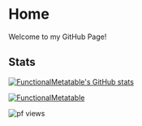 # Home

Welcome to my GitHub Page!

## Stats

[![FunctionalMetatable's GitHub stats](https://github-readme-stats.vercel.app/api?username=FunctionalMetatable&theme=radical)](https://functionalmetatable.github.io)

<p align="left"> <a href="https://github.com/ryo-ma/github-profile-trophy"><img src="https://github-profile-trophy.vercel.app/?username=FunctionalMetatable&margin-w=15&margin-h=15" alt="FunctionalMetatable" /></a> </p>

<p align="left"> <img src="https://komarev.com/ghpvc/?username=FunctionalMetatable&label=Profile%20views&color=0e75b6&style=flat" alt="pf views" /> </p>
